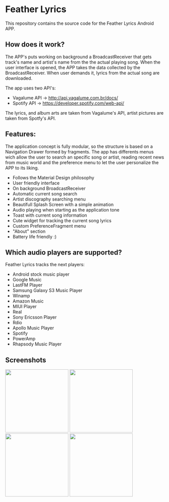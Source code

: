 # Feather Lyrics

This repository contains the source code for the Feather Lyrics Android APP.

## How does it work?

The APP's puts working on background a BroadcastReceiver that gets track's name and artist's name from the the actual playing song.
When the user interface is opened, the APP takes the data collected by the BroadcastReceiver. When user demands it, lyrics from the actual song are downloaded.

The app uses two API's:

- Vagalume API -> http://api.vagalume.com.br/docs/
- Spotify API -> https://developer.spotify.com/web-api/

The lyrics, and album arts are taken from Vagalume's API, artist pictures are taken from Spotfy's API.

## Features:

The application concept is fully modular, so the structure is based on a Navigation Drawer formed by fragments. The app has differents menus wich allow the user to search an specific song or artist, reading recent news from music world and the preference menu to let the user personalize the APP to its liking.

- Follows the Material Design philosophy
- User friendly interface
- On background BroadcastReceiver
- Automatic current song search
- Artist discography searching menu
- Beautifull Splash Screen with a simple animation
- Audio playing when starting as the application tone
- Toast with current song information
- Cute widget for tracking the current song lyrics
- Custom PreferenceFragment menu
- "About" section
- Battery life friendly :)

## Which audio players are supported?

Feather Lyrics tracks the next players:

* Android stock music player
* Google Music
* LastFM Player
* Samsung Galaxy S3 Music Player
* Winamp
* Amazon Music
* MIUI Player
* Real
* Sony Ericsson Player
* Rdio
* Apollo Music Player
* Spotify
* PowerAmp
* Rhapsody Music Player

## Screenshots

<img src="http://i.imgur.com/ObSxjv0.jpg" width="200">
<img src="http://i.imgur.com/1CDRmde.png" width="200">
<img src="http://i.imgur.com/LNVG2zo.png" width="200">
<img src="http://i.imgur.com/fkU3dhN.png" width="200">


